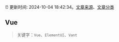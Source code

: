 :alarm_clock: 更新时间: 2024-10-04 18:42:34。[文章来源](/README.md)、[文章分类](/TAGS.md)

## Vue


> 关键字：`Vue`、`ElementUI`、`Vant`




